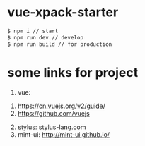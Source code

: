 # vue-xpack-starter

```bash
$ npm i // start
$ npm run dev // develop
$ npm run build // for production
```

# some links for project
1. vue:
  1) https://cn.vuejs.org/v2/guide/
  2) https://github.com/vuejs
2. stylus: stylus-lang.com
3. mint-ui: http://mint-ui.github.io/

